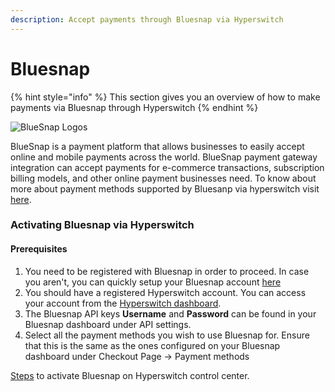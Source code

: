 ```yaml
---
description: Accept payments through Bluesnap via Hyperswitch
---
```


# Bluesnap

{% hint style="info" %}
This section gives you an overview of how to make payments via Bluesnap through Hyperswitch
{% endhint %}

![BlueSnap Logos](https://cdn2.hubspot.net/hubfs/454819/blog-files/Logo\_color.png)

BlueSnap is a payment platform that allows businesses to easily accept online and mobile payments across the world. BlueSnap payment gateway integration can accept payments for e-commerce transactions, subscription billing models, and other online payment businesses need. To know about more about payment methods supported by Bluesanp via hyperswitch visit [here](https://hyperswitchpay.com/pm-list).

### Activating Bluesnap via Hyperswitch

#### Prerequisites

1. You need to be registered with Bluesnap in order to proceed. In case you aren't, you can quickly setup your Bluesnap account [here](https://home.bluesnap.com/)
2. You should have a registered Hyperswitch account. You can access your account from the [Hyperswitch dashboard](https://app.hyperswitchpay.com/register).
3. The Bluesnap API keys  **Username** and **Password** can be found in your Bluesnap dashboard under API settings.
4. Select all the payment methods you wish to use Bluesnap for. Ensure that this is the same as the ones configured on your Bluesnap dashboard under Checkout Page -> Payment methods

[Steps](https://docs.hyperswitchpay.com/hyperswitch-cloud/connectors/activate-connector-on-hyperswitch) to activate Bluesnap on Hyperswitch control center.

